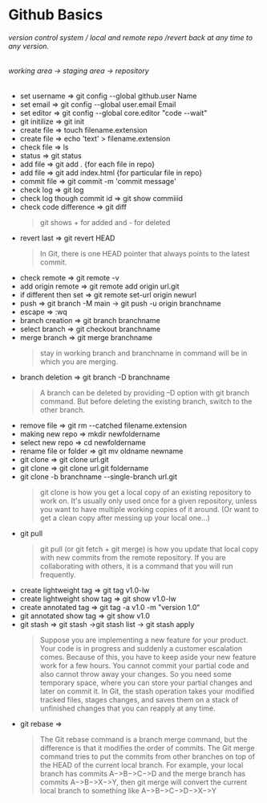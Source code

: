 # Github Basics

###### version control system / local and remote repo /revert back at any time to any version.
###### working area -> staging area -> repository

- set username => git config --global github.user Name
- set email => git config --global user.email Email
- set editor => git config --global core.editor "code --wait"
- git initilize => git init
- create file => touch filename.extension
- create file => echo 'text' > filename.extension
- check file => ls
- status => git status
- add file => git add . {for each file in repo}
- add file => git add index.html {for particular file in repo}
- commit file => git commit -m 'commit message'
- check log => git log
- check log though commit id => git show commiiid
- check code difference => git diff
	> git shows + for added and - for deleted
- revert last => git revert HEAD
	> In Git, there is one HEAD pointer that always points to the latest commit.
- check remote => git remote -v
- add origin remote => git remote add origin url.git
- if different then set => git remote set-url origin newurl
- push => git branch -M main -> git push -u origin branchname
- escape => :wq
- branch creation => git branch branchname
- select branch => git checkout branchname
- merge branch => git merge branchname
	> stay in working branch and branchname in command will be in which you are merging.
- branch deletion => git branch -D branchname
	> A branch can be deleted by providing –D option with git branch command. But before deleting the existing branch, switch to the other branch.
- remove file => git rm --catched filename.extension
- making new repo => mkdir newfoldername
- select new repo => cd newfoldername
- rename file or folder => git mv oldname newname
- git clone => git clone url.git
- git clone => git clone url.git foldername 
- git clone -b branchname --single-branch url.git
	> git clone is how you get a local copy of an existing repository to work on. It's usually only used once for a given repository, unless you want to have multiple working copies of it around. (Or want to get a clean copy after messing up your local one...)
- git pull 
	> git pull (or git fetch + git merge) is how you update that local copy with new commits from the remote repository. If you are collaborating with others, it is a command that you will run frequently.
- create lightweight tag => git tag v1.0-lw
- create lightweight show tag => git show v1.0-lw
- create annotated tag => git tag -a v1.0 -m "version 1.0"
- git annotated show tag => git show v1.0
- git stash => git stash ->git stash list -> git stash apply
	> Suppose you are implementing a new feature for your product. Your code is in progress and suddenly a customer escalation comes. Because of this, you have to keep aside your new feature work for a few hours. You cannot commit your partial code and also cannot throw away your changes. So you need some temporary space, where you can store your partial changes and later on commit it. In Git, the stash operation takes your modified tracked files, stages changes, and saves them on a stack of unfinished changes that you can reapply at any time.
- git rebase => 
	> The Git rebase command is a branch merge command, but the difference is that it modifies the order of commits.
	The Git merge command tries to put the commits from other branches on top of the HEAD of the current local branch. For example, your local branch has commits A−>B−>C−>D and the merge branch has commits A−>B−>X−>Y, then git merge will convert the current local branch to something like A−>B−>C−>D−>X−>Y



